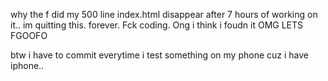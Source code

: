 why the f did my 500 line index.html disappear after 7 hours of working on it.. im quitting this. forever. Fck coding.
Ong i think i foudn it OMG LETS FGOOFO

btw i have to commit everytime i test something on my phone cuz i have iphone..